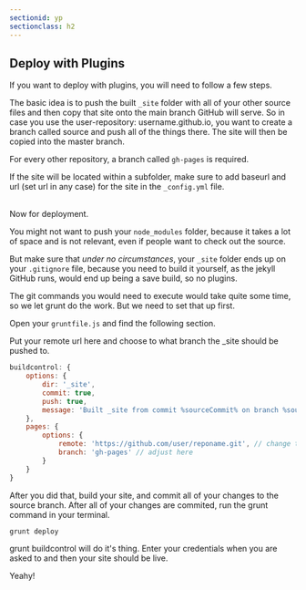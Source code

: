 ```yaml
---
sectionid: yp
sectionclass: h2
---
```

## Deploy with Plugins

If you want to deploy with plugins, you will need to follow a few steps.

The basic idea is to push the built `_site` folder with all of your other source files and then copy that site onto the main branch GitHub will serve. So in case you use the user-repository: username.github.io, you want to create a branch called source and push all of the things there. The site will then be copied into the master branch.

For every other repository, a branch called `gh-pages` is required.

If the site will be located within a subfolder, make sure to add baseurl and url (set url in any case) for the site in the `_config.yml` file.

<br>
Now for deployment.

You might not want to push your `node_modules` folder, because it takes a lot of space and is not relevant, even if people want to check out the source.

But make sure that _under no circumstances_, your `_site` folder ends up on your `.gitignore` file, because you need to build it yourself, as the jekyll GitHub runs, would end up being a save build, so no plugins.

The git commands you would need to execute would take quite some time, so we let grunt do the work. But we need to set that up first.

Open your `gruntfile.js` and find the following section.

Put your remote url here and choose to what branch the _site should be pushed to.

```js
buildcontrol: {
    options: {
        dir: '_site',
        commit: true,
        push: true,
        message: 'Built _site from commit %sourceCommit% on branch %sourceBranch%'
    },
    pages: {
        options: {
            remote: 'https://github.com/user/reponame.git', // change that
            branch: 'gh-pages' // adjust here
        }
    }
}
```

After you did that, build your site, and commit all of your changes to the source branch. After all of your changes are commited, run the grunt command in your terminal.

```bash
grunt deploy
```

grunt buildcontrol will do it's thing. Enter your credentials when you are asked to and then your site should be live.

Yeahy!